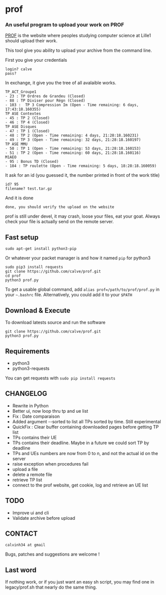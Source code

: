 prof
====

### An useful program to upload your work on PROF

[PROF] is the website where peoples studying computer science at Lille1 should upload their work.

This tool give you ability to upload your archive from the command line.

First you give your credentials

    login? calve
    pass?

In exchange, it give you the tree of all avalaible works.

    TP_ACT_Groupe1
    - 23 : TP Ordres de Grandeu (Closed)
    - 88 : TP Diviser pour Régn (Closed)
    - 103 :  TP 3 Compression Im (Open - Time remaining: 6 days, 17:43:18.160355)
    TP ASE Contextes
    - 45 : TP 2 (Closed)
    - 46 : TP 4 (Closed)
    TP ASE Disques
    - 47 : TP 1 (Closed)
    - 48 : TP 2 (Open - Time remaining: 4 days, 21:28:18.160231)
    - 49 : TP 3 (Open - Time remaining: 32 days, 21:28:18.160197)
    TP ASE MMU
    - 50 : TP 1 (Open - Time remaining: 53 days, 21:28:18.160153)
    - 51 : TP 2 (Open - Time remaining: 60 days, 21:28:18.160116)
    M1AEO
    - 95 : Bonus TD (Closed)
    - 184 : TP roulette (Open - Time remaining: 5 days, 18:28:18.160059)

It ask for an id (you guessed it, the number printed in front of the work title)

    id? 95
    filename? test.tar.gz

And it is done

    done, you should verify the upload on the website

prof is still under devel, it may crash, loose your files, eat your goat.
Always check your file is actually send on the remote server.

[PROF]: https://prof.fil.univ-lille1.fr

## Fast setup

    sudo apt-get install python3-pip

Or whatever your packet manager is and how it named ``pip`` for python3

    sudo pip3 install requests
    git clone https://github.com/calve/prof.git
    cd prof
    python3 prof.py


To get a usable global command, add ``alias prof=/path/to/prof/prof.py`` in your ``~.bashrc`` file.
Alternatively, you could add it to your ``$PATH``

## Download & Execute

To download latests source and run the software

    git clone https://github.com/calve/prof.git
    python3 prof.py


## Requirements

 * python3
 * python3-requests

You can get requests with ``sudo pip install requests``


## CHANGELOG

 - Rewrite in Python
 - Better ui, now loop thru tp and ue list
 - Fix : Date comparaison
 - Added argument --sorted to list all TPs sorted by time. Still experimental
 - QuickFix : Clear buffer containing downloaded pages before getting TP list
 - TPs contains their UE
 - TPs contains their deadline. Maybe in a future we could sort TP by deadline
 - TPs and UEs numbers are now from 0 to n, and not the actual id on the server
 - raise exception when procedures fail
 - upload a file
 - delete a remote file
 - retrieve TP list
 - connect to the prof website, get cookie, log and retrieve an UE list

## TODO

  - Improve ui and cli
  - Validate archive before upload

## CONTACT

    calvinh34 at gmail

Bugs, patches and suggestions are welcome !

## Last word

If nothing work, or if you just want an easy sh script, you may find one in legacy/prof.sh that nearly do the same thing.

